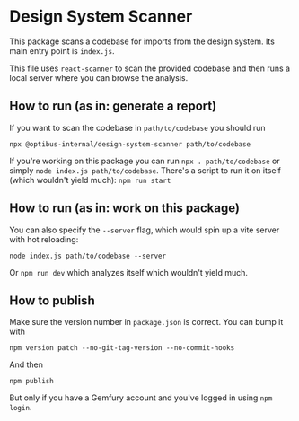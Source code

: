 # Design System Scanner

This package scans a codebase for imports from the design system. Its main entry point is `index.js`.

This file uses `react-scanner` to scan the provided codebase and then runs a local server where you can browse the analysis.

## How to run (as in: generate a report)

If you want to scan the codebase in `path/to/codebase` you should run

```
npx @optibus-internal/design-system-scanner path/to/codebase
```

If you're working on this package you can run `npx . path/to/codebase` or simply `node index.js path/to/codebase`. There's a script to run it on itself (which wouldn't yield much): `npm run start`

## How to run (as in: work on this package)

You can also specify the `--server` flag, which would spin up a vite server with hot reloading:

```
node index.js path/to/codebase --server
```

Or `npm run dev` which analyzes itself which wouldn't yield much.

## How to publish

Make sure the version number in `package.json` is correct. You can bump it with

```
npm version patch --no-git-tag-version --no-commit-hooks
```

And then

```
npm publish
```

But only if you have a Gemfury account and you've logged in using `npm login`.
